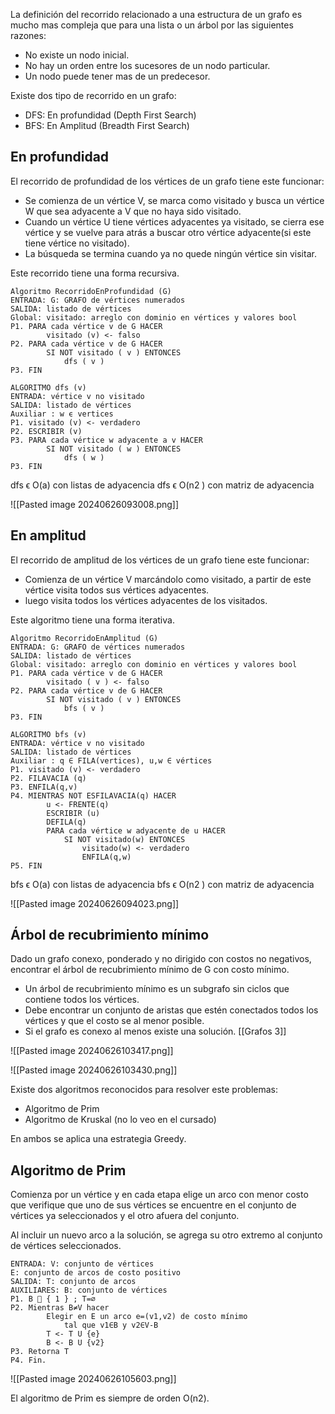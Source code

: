 La definición del recorrido relacionado a una estructura de un grafo es mucho mas compleja que para una lista o un árbol por las siguientes razones:
- No existe un nodo inicial.
- No hay un orden entre los sucesores de un nodo particular.
- Un nodo puede tener mas de un predecesor.

Existe dos tipo de recorrido en un grafo:
- DFS: En profundidad (Depth First Search)
- BFS: En Amplitud (Breadth First Search)

## En profundidad

El recorrido de profundidad de los vértices de un grafo tiene este funcionar:
- Se comienza de un vértice V, se marca como visitado y busca un vértice W que sea adyacente a V que no haya sido visitado.
- Cuando un vértice U tiene vértices adyacentes ya visitado, se cierra ese vértice y se vuelve para atrás a buscar otro vértice adyacente(si este tiene vértice no visitado).
- La búsqueda se termina cuando ya no quede ningún vértice sin visitar.

Este recorrido tiene una forma recursiva.

```
Algoritmo RecorridoEnProfundidad (G)
ENTRADA: G: GRAFO de vértices numerados
SALIDA: listado de vértices
Global: visitado: arreglo con dominio en vértices y valores bool
P1. PARA cada vértice v de G HACER
		visitado (v) <- falso
P2. PARA cada vértice v de G HACER
		SI NOT visitado ( v ) ENTONCES
			dfs ( v )
P3. FIN
```

```
ALGORITMO dfs (v)
ENTRADA: vértice v no visitado
SALIDA: listado de vértices
Auxiliar : w ϵ vertices
P1. visitado (v) <- verdadero
P2. ESCRIBIR (v)
P3. PARA cada vértice w adyacente a v HACER
		SI NOT visitado ( w ) ENTONCES
			dfs ( w )
P3. FIN
```

dfs ϵ O(a) con listas de adyacencia
dfs ϵ O(n2 ) con matriz de adyacencia

![[Pasted image 20240626093008.png]]

## En amplitud

El recorrido de amplitud de los vértices de un grafo tiene este funcionar:
- Comienza de un vértice V marcándolo como visitado, a partir de este vértice visita todos sus vértices adyacentes.
- luego visita todos los vértices adyacentes de los visitados.

Este algoritmo tiene una forma iterativa.

```
Algoritmo RecorridoEnAmplitud (G)
ENTRADA: G: GRAFO de vértices numerados
SALIDA: listado de vértices
Global: visitado: arreglo con dominio en vértices y valores bool
P1. PARA cada vértice v de G HACER
		visitado ( v ) <- falso
P2. PARA cada vértice v de G HACER
		SI NOT visitado ( v ) ENTONCES
			bfs ( v )
P3. FIN
```

```
ALGORITMO bfs (v)
ENTRADA: vértice v no visitado
SALIDA: listado de vértices
Auxiliar : q ∈ FILA(vertices), u,w ∈ vértices
P1. visitado (v) <- verdadero
P2. FILAVACIA (q)
P3. ENFILA(q,v)
P4. MIENTRAS NOT ESFILAVACIA(q) HACER
		u <- FRENTE(q)
		ESCRIBIR (u)
		DEFILA(q)
		PARA cada vértice w adyacente de u HACER
			SI NOT visitado(w) ENTONCES
				visitado(w) <- verdadero
				ENFILA(q,w)
P5. FIN
```

bfs ϵ O(a) con listas de adyacencia
bfs ϵ O(n2 ) con matriz de adyacencia

![[Pasted image 20240626094023.png]]

## Árbol de recubrimiento mínimo

Dado un grafo conexo, ponderado y no dirigido con costos no negativos, encontrar el árbol de recubrimiento mínimo de G con costo mínimo.
- Un árbol de recubrimiento mínimo es un subgrafo sin ciclos que contiene todos los vértices.
- Debe encontrar un conjunto de aristas que estén conectados todos los vértices y que el costo se al menor posible.
- Si el grafo es conexo al menos existe una solución. [[Grafos 3]]

![[Pasted image 20240626103417.png]]

![[Pasted image 20240626103430.png]]

Existe dos algoritmos reconocidos para resolver este problemas:
- Algoritmo de Prim
- Algoritmo de Kruskal (no lo veo en el cursado)

En ambos se aplica una estrategia Greedy.

## Algoritmo de Prim

Comienza por un vértice y en cada etapa elige un arco con menor costo que verifique que uno de sus vértices se encuentre en el
conjunto de vértices ya seleccionados y el otro afuera del conjunto.

Al incluir un nuevo arco a la solución, se agrega su otro extremo al
conjunto de vértices seleccionados.

```
ENTRADA: V: conjunto de vértices
E: conjunto de arcos de costo positivo
SALIDA: T: conjunto de arcos
AUXILIARES: B: conjunto de vértices
P1. B  { 1 } ; T=∅
P2. Mientras B≠V hacer
		Elegir en E un arco e=(v1,v2) de costo mínimo
			tal que v1∈B y v2∈V-B
		T <- T U {e}
		B <- B U {v2}
P3. Retorna T
P4. Fin.
```

![[Pasted image 20240626105603.png]]

El algoritmo de Prim es siempre de orden O(n2).
